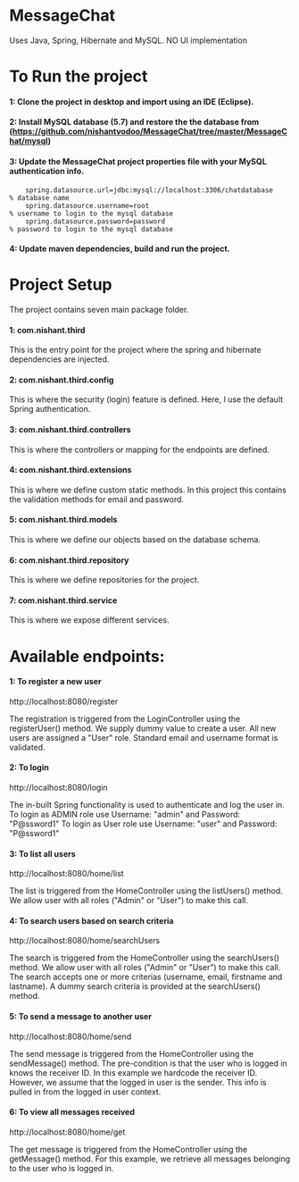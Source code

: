 # MessageChat
Uses Java, Spring, Hibernate and MySQL. NO UI implementation

# To Run the project
#### 1: Clone the project in desktop and import using an IDE (Eclipse).

#### 2: Install MySQL database (5.7) and restore the the database from (https://github.com/nishantvodoo/MessageChat/tree/master/MessageChat/mysql)

#### 3: Update the MessageChat project properties file with your MySQL authentication info.
        spring.datasource.url=jdbc:mysql://localhost:3306/chatdatabase    % database name
        spring.datasource.username=root                                   % username to login to the mysql database
        spring.datasource.password=password                               % password to login to the mysql database
#### 4: Update maven dependencies, build and run the project.

# Project Setup
The project contains seven main package folder.
#### 1: com.nishant.third 
This is the entry point for the project where the spring and hibernate dependencies are injected.

#### 2: com.nishant.third.config
This is where the security (login) feature is defined. Here, I use the default Spring authentication.

#### 3: com.nishant.third.controllers
This is where the controllers or mapping for the endpoints are defined.

#### 4: com.nishant.third.extensions
This is where we define custom static methods. In this project this contains the validation methods for email and password.

#### 5: com.nishant.third.models
This is where we define our objects based on the database schema. 

#### 6: com.nishant.third.repository
This is where we define repositories for the project.

#### 7: com.nishant.third.service
This is where we expose different services.


# Available endpoints:
#### 1: To register a new user
http://localhost:8080/register

The registration is triggered from the LoginController using the registerUser() method. We supply dummy value to create a user. 
All new users are assigned a "User" role. Standard email and username format is validated. 

#### 2: To login
http://localhost:8080/login

The in-built Spring functionality is used to authenticate and log the user in. 
To login as ADMIN role use Username: "admin" and Password: "P@ssword1"
To login as User role use Username: "user" and Password: "P@ssword1"

#### 3: To list all users
http://localhost:8080/home/list

The list is triggered from the HomeController using the listUsers() method. We allow user with all roles ("Admin" or "User") to make this call.

#### 4: To search users based on search criteria
http://localhost:8080/home/searchUsers

The search is triggered from the HomeController using the searchUsers() method. We allow user with all roles ("Admin" or "User") to make this call.
The search accepts one or more criterias (username, email, firstname and lastname).
A dummy search criteria is provided at the searchUsers() method.

#### 5: To send a message to another user
http://localhost:8080/home/send

The send message is triggered from the HomeController using the sendMessage() method. The pre-condition is that the user who is logged in knows the receiver ID.
In this example we hardcode the receiver ID. However, we assume that the logged in user is the sender. This info is pulled in from the logged in user context.

#### 6: To view all messages received
http://localhost:8080/home/get

The get message is triggered from the HomeController using the getMessage() method. For this example, we retrieve all messages belonging to the user who is logged in.


